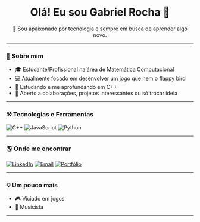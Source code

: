 <h1 align="center">Olá! Eu sou Gabriel Rocha 👋</h1>

<p align="center">
  🔭 Sou apaixonado por tecnologia e sempre em busca de aprender algo novo.  
</p>

---

### 🧠 Sobre mim

- 🎓 Estudante/Profissional na área de Matemática Computacional
- 💻 Atualmente focado em desenvolver um jogo que nem o flappy bird
- 🌱 Estudando e me aprofundando em C++
- 🤝 Aberto a colaborações, projetos interessantes ou só trocar ideia

---

### ⚒️ Tecnologias e Ferramentas

![C++](https://img.shields.io/badge/C++-00599C?style=flat&logo=cplusplus&logoColor=white)
![JavaScript](https://img.shields.io/badge/JavaScript-F7DF1E?style=flat&logo=javascript&logoColor=black)
![Python](https://img.shields.io/badge/Python-3776AB?style=flat&logo=python&logoColor=white)
<!-- Adicione ou remova conforme necessário -->

---

### 🌎 Onde me encontrar

[![LinkedIn](https://img.shields.io/badge/LinkedIn-%230077B5.svg?&style=flat&logo=linkedin&logoColor=white)](https://linkedin.com/in/seu-usuario)
[![Email](https://img.shields.io/badge/Email-D14836?style=flat&logo=gmail&logoColor=white)](mailto:seuemail@exemplo.com)
[![Portfólio](https://img.shields.io/badge/Portfólio-000?style=flat&logo=firefox&logoColor=white)](https://seuportfolio.com)

---

### 💡 Um pouco mais

- 🎮 Viciado em jogos 
- 🎸 Musicista

---




<!--
**GabrielRAscencao/GabrielRAscencao** is a ✨ _special_ ✨ repository because its `README.md` (this file) appears on your GitHub profile.

Here are some ideas to get you started:

- 🔭 I’m currently working on ...
- 🌱 I’m currently learning ...
- 👯 I’m looking to collaborate on ...
- 🤔 I’m looking for help with ...
- 💬 Ask me about ...
- 📫 How to reach me: ...
- 😄 Pronouns: ...
- ⚡ Fun fact: ...
-->
